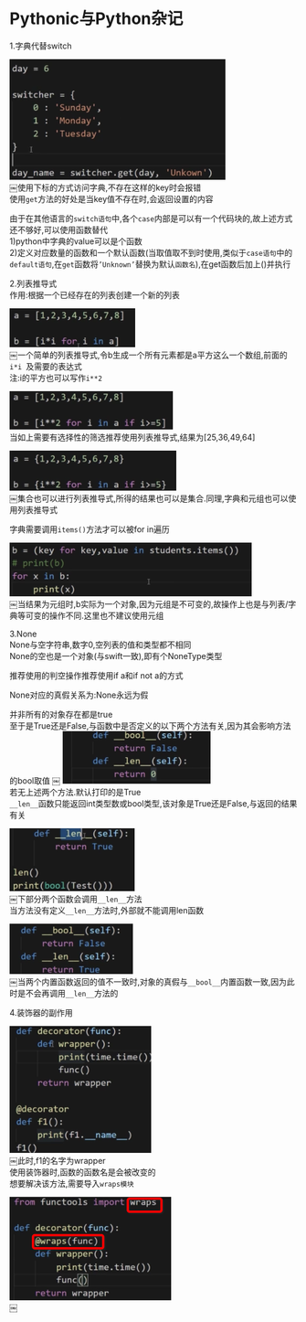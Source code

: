 # Pythonic与Python杂记

1.字典代替switch

![1-1](Snip20180308_4.png)</br>
￼使用下标的方式访问字典,不存在这样的key时会报错</br>
使用`get`方法的好处是当key值不存在时,会返回设置的内容

由于在其他语言的`switch语句`中,各个`case`内部是可以有一个代码块的,故上述方式还不够好,可以使用函数替代</br>
1)python中字典的value可以是个函数</br>
2)定义对应数量的函数和一个默认函数(当取值取不到时使用,类似于`case语句`中的`default语句`,在`get`函数将`’Unknown’`替换为默认`函数名`),在get函数后加上()并执行

2.列表推导式</br>
作用:根据一个已经存在的列表创建一个新的列表

![1-2](Snip20180309_5.png)</br>
￼一个简单的列表推导式,令b生成一个所有元素都是a平方这么一个数组,前面的`i*i `及需要的表达式</br>
注:i的平方也可以写作`i**2`

![1-3](Snip20180309_6.png)</br>
当如上需要有选择性的筛选推荐使用列表推导式,结果为[25,36,49,64]

![1-4](Snip20180309_7.png)</br>
￼集合也可以进行列表推导式,所得的结果也可以是集合.同理,字典和元组也可以使用列表推导式

字典需要调用`items()`方法才可以被for in遍历

![1-5](Snip20180309_8.png)</br>
￼当结果为元组时,b实际为一个对象,因为元组是不可变的,故操作上也是与列表/字典等可变的操作不同.这里也不建议使用元组

3.None</br>
None与空字符串,数字0,空列表的值和类型都不相同</br>
None的空也是一个对象(与swift一致),即有个NoneType类型

推荐使用的判空操作推荐使用if a和if not a的方式

None对应的真假关系为:None永远为假

并非所有的对象存在都是true</br>
至于是True还是False,与函数中是否定义的以下两个方法有关,因为其会影响方法的bool取值
￼
![1-7](Snip20180309_9.png)</br>
若无上述两个方法.默认打印的是True</br>
`__len__`函数只能返回int类型数或bool类型,该对象是True还是False,与返回的结果有关

![1-8](Snip20180309_10.png)</br>
￼下部分两个函数会调用`__len__`方法</br>
当方法没有定义`__len__`方法时,外部就不能调用len函数

![1-10](Snip20180309_11.png)</br>
￼当两个内置函数返回的值不一致时,对象的真假与`__bool__`内置函数一致,因为此时是不会再调用`__len__`方法的

4.装饰器的副作用

![1-11](Snip20180309_12.png)</br>
￼此时,f1的名字为wrapper</br>
使用装饰器时,函数的函数名是会被改变的</br>
想要解决该方法,需要导入`wraps模块`

![1-14](Snip20180309_16.png)</br>
￼

